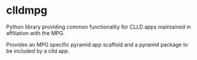 clldmpg
=======

Python library providing common functionality for CLLD apps maintained in affiliation
with the MPG.

Provides an MPG specific pyramid app scaffold and a pyramid package to be included by
a clld app.